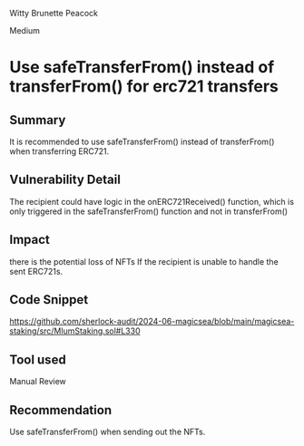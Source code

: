 Witty Brunette Peacock

Medium

# Use safeTransferFrom() instead of transferFrom() for erc721 transfers

## Summary

It is recommended to use safeTransferFrom() instead of transferFrom() when transferring ERC721.

## Vulnerability Detail

The recipient could have logic in the onERC721Received() function, which is only triggered in the safeTransferFrom() function and not in transferFrom()

## Impact

there is the potential loss of NFTs If the recipient is unable to handle the sent ERC721s.

## Code Snippet

https://github.com/sherlock-audit/2024-06-magicsea/blob/main/magicsea-staking/src/MlumStaking.sol#L330

## Tool used

Manual Review

## Recommendation

Use safeTransferFrom() when sending out the NFTs.